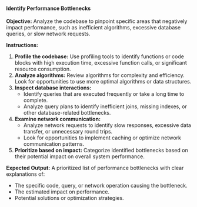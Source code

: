 #### Identify Performance Bottlenecks

**Objective:** Analyze the codebase to pinpoint specific areas that negatively impact performance, such as inefficient algorithms, excessive database queries, or slow network requests.

**Instructions:**

1. **Profile the codebase:** Use profiling tools to identify functions or code blocks with high execution time, excessive function calls, or significant resource consumption.
2. **Analyze algorithms:** Review algorithms for complexity and efficiency. Look for opportunities to use more optimal algorithms or data structures.
3. **Inspect database interactions:**
   -  Identify queries that are executed frequently or take a long time to complete.
   - Analyze query plans to identify inefficient joins, missing indexes, or other database-related bottlenecks.
4. **Examine network communication:**
    -  Analyze network requests to identify slow responses, excessive data transfer, or unnecessary round trips.
    -  Look for opportunities to implement caching or optimize network communication patterns.
5. **Prioritize based on impact:** Categorize identified bottlenecks based on their potential impact on overall system performance.

**Expected Output:** A prioritized list of performance bottlenecks with clear explanations of:

- The specific code, query, or network operation causing the bottleneck.
- The estimated impact on performance.
-  Potential solutions or optimization strategies.